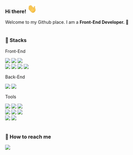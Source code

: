 ### Hi there! <img src="https://raw.githubusercontent.com/reasonjeans/reasonjeans/main/wave.gif" width="30">
Welcome to my Github place. I am a <b>Front-End Developer.</b> 🚀
<br />
<br />

<h3>💪 Stacks</h3>
Front-End

<img src="https://img.shields.io/badge/React-61dafe?style=flat-square&logo=React&logoColor=white" /> <img src="https://img.shields.io/badge/TypeScript-3178c6?style=flat-square&logo=TypeScript&logoColor=white" /> <img src="https://img.shields.io/badge/JavaScript-F7DF1E?style=flat-square&logo=JavaScript&logoColor=white" /> <br />
<img src="https://img.shields.io/badge/HTML5-E34F26?style=flat-square&logo=HTML5&logoColor=white" /> <img src="https://img.shields.io/badge/CSS3-1572B6?style=flat-square&logo=CSS3&logoColor=white" /> <img src="https://img.shields.io/badge/Sass-CC6699?style=flat-square&logo=Sass&logoColor=white" /> <img src="https://img.shields.io/badge/jQuery-0769ad?style=flat-square&logo=jQuery&logoColor=white" />

Back-End

<img src="https://img.shields.io/badge/Node.js-339933?style=flat-square&logo=Node.js&logoColor=white" /> <img src="https://img.shields.io/badge/Express-000000?style=flat-square&logo=Express&logoColor=white" />

Tools

<img src="https://img.shields.io/badge/Git-f05032?style=flat-square&logo=Git&logoColor=white" /> <img src="https://img.shields.io/badge/GitHub-181717?style=flat-square&logo=GitHub&logoColor=white" /> <img src="https://img.shields.io/badge/Bitbucket-0052cc?style=flat-square&logo=Bitbucket&logoColor=white" /> <br /><img src="https://img.shields.io/badge/Visual Studio Code-007acc?style=flat-square&logo=Visual Studio Code&logoColor=white" /> <img src="https://img.shields.io/badge/Jira-0052CC?style=flat-square&logo=Jira&logoColor=white" /> <img src="https://img.shields.io/badge/Confluence-172b4d?style=flat-square&logo=Confluence&logoColor=white" /> <br />
<img src="https://img.shields.io/badge/Slack-4a154b?style=flat-square&logo=Slack&logoColor=white" /> <img src="https://img.shields.io/badge/Figma-f24e1e?style=flat-square&logo=Figma&logoColor=white" />
<br />
<br />

<h3>📮 How to reach me</h3>
<a href="mailto:yujinlee719@gmail.com" target="_blank"><img src="https://img.shields.io/badge/yujinlee719@gmail.com-ea4335?style=flat-square&logo=Gmail&logoColor=white" /></a>
